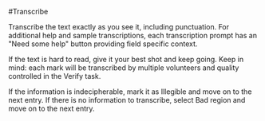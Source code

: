 #Transcribe

Transcribe the text exactly as you see it, including punctuation. For additional help and sample transcriptions, each transcription prompt has an "Need some help" button providing field specific context.

If the text is hard to read, give it your best shot and keep going. Keep in mind: each mark will be transcribed by multiple volunteers and quality controlled in the Verify task.

If the information is indecipherable, mark it as Illegible and move on to the next entry. If there is no information to transcribe, select Bad region and move on to the next entry.
